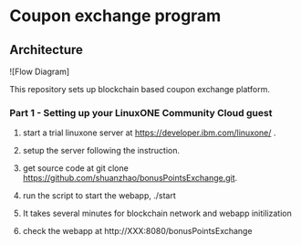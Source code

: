 # Coupon exchange program

## Architecture
![Flow Diagram]



This repository sets up blockchain based coupon exchange platform.
### Part 1 - Setting up your LinuxONE Community Cloud guest

1. start a trial linuxone server at https://developer.ibm.com/linuxone/ .

2. setup the server following the instruction.

3. get source code at git clone https://github.com/shuanzhao/bonusPointsExchange.git.

4. run the script to start the webapp, ./start

5. It takes several minutes for blockchain network and webapp initilization

6. check the webapp at http://XXX:8080/bonusPointsExchange


